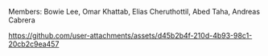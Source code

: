 Members:
Bowie Lee,
Omar Khattab,
Elias Cheruthottil,
Abed Taha,
Andreas Cabrera



https://github.com/user-attachments/assets/d45b2b4f-210d-4b93-98c1-20cb2c9ea457


